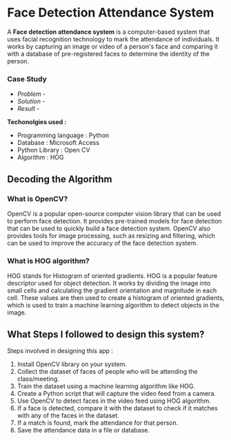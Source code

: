 # Face Detection Attendance System

A **Face detection attendance system** is a computer-based system that uses facial recognition technology to mark the attendance of individuals. It works by capturing an image or video of a person's face and comparing it with a database of pre-registered faces to determine the identity of the person.

### Case Study

- *Problem* - 
- *Solution* - 
- *Result* - 

**Techonolgies used :**

-   Programming language : Python
-   Database : Microsoft Access
-   Python Library : Open CV
-   Algorithm : HOG

## Decoding the Algorithm

### What is OpenCV?
OpenCV is a popular open-source computer vision library that can be used to perform face detection. It provides pre-trained models for face detection that can be used to quickly build a face detection system. OpenCV also provides tools for image processing, such as resizing and filtering, which can be used to improve the accuracy of the face detection system.

### What is HOG algorithm?

HOG stands for Histogram of oriented gradients. HOG is a popular feature descriptor used for object detection. It works by dividing the image into small cells and calculating the gradient orientation and magnitude in each cell. These values are then used to create a histogram of oriented gradients, which is used to train a machine learning algorithm to detect objects in the image.

## What Steps I followed to design this system?

Steps involved in designing this app :
1.  Install OpenCV library on your system.
2.  Collect the dataset of faces of people who will be attending the class/meeting.
3.  Train the dataset using a machine learning algorithm like HOG.
4.  Create a Python script that will capture the video feed from a camera.
5.  Use OpenCV to detect faces in the video feed using HOG algorithm.
6.  If a face is detected, compare it with the dataset to check if it matches with any of the faces in the dataset.
7.  If a match is found, mark the attendance for that person.
8.  Save the attendance data in a file or database.
